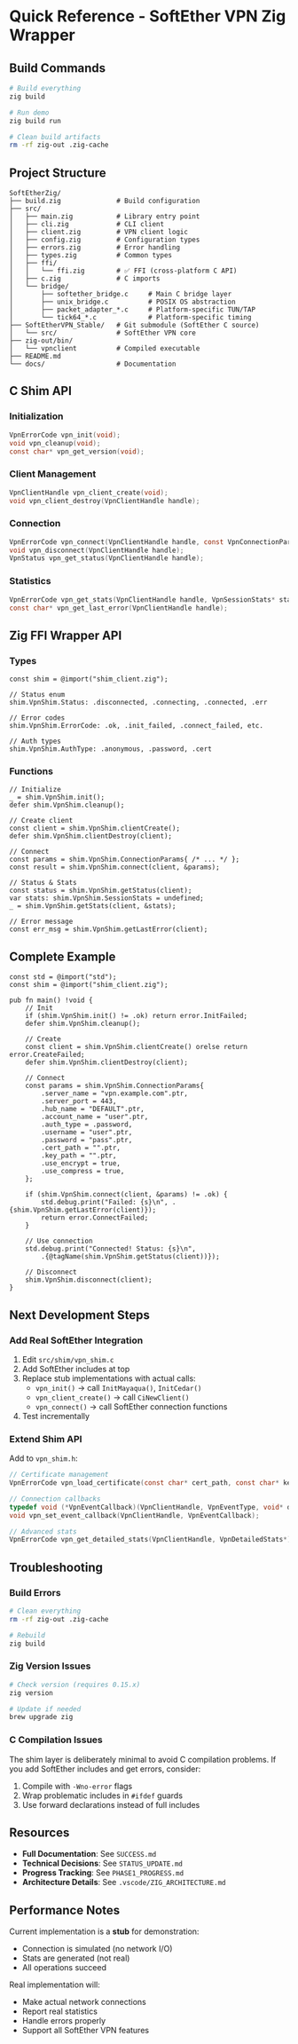 # Quick Reference - SoftEther VPN Zig Wrapper

## Build Commands

```bash
# Build everything
zig build

# Run demo
zig build run

# Clean build artifacts
rm -rf zig-out .zig-cache
```

## Project Structure

```
SoftEtherZig/
├── build.zig              # Build configuration
├── src/
│   ├── main.zig           # Library entry point
│   ├── cli.zig            # CLI client
│   ├── client.zig         # VPN client logic
│   ├── config.zig         # Configuration types
│   ├── errors.zig         # Error handling
│   ├── types.zig          # Common types
│   ├── ffi/
│   │   └── ffi.zig        # ✅ FFI (cross-platform C API)
│   ├── c.zig              # C imports
│   └── bridge/
│       ├── softether_bridge.c     # Main C bridge layer
│       ├── unix_bridge.c          # POSIX OS abstraction
│       ├── packet_adapter_*.c     # Platform-specific TUN/TAP
│       └── tick64_*.c             # Platform-specific timing
├── SoftEtherVPN_Stable/   # Git submodule (SoftEther C source)
│   └── src/               # SoftEther VPN core
├── zig-out/bin/
│   └── vpnclient          # Compiled executable
├── README.md
└── docs/                  # Documentation
```

## C Shim API

### Initialization
```c
VpnErrorCode vpn_init(void);
void vpn_cleanup(void);
const char* vpn_get_version(void);
```

### Client Management
```c
VpnClientHandle vpn_client_create(void);
void vpn_client_destroy(VpnClientHandle handle);
```

### Connection
```c
VpnErrorCode vpn_connect(VpnClientHandle handle, const VpnConnectionParams* params);
void vpn_disconnect(VpnClientHandle handle);
VpnStatus vpn_get_status(VpnClientHandle handle);
```

### Statistics
```c
VpnErrorCode vpn_get_stats(VpnClientHandle handle, VpnSessionStats* stats);
const char* vpn_get_last_error(VpnClientHandle handle);
```

## Zig FFI Wrapper API

### Types
```zig
const shim = @import("shim_client.zig");

// Status enum
shim.VpnShim.Status: .disconnected, .connecting, .connected, .err

// Error codes
shim.VpnShim.ErrorCode: .ok, .init_failed, .connect_failed, etc.

// Auth types
shim.VpnShim.AuthType: .anonymous, .password, .cert
```

### Functions
```zig
// Initialize
_ = shim.VpnShim.init();
defer shim.VpnShim.cleanup();

// Create client
const client = shim.VpnShim.clientCreate();
defer shim.VpnShim.clientDestroy(client);

// Connect
const params = shim.VpnShim.ConnectionParams{ /* ... */ };
const result = shim.VpnShim.connect(client, &params);

// Status & Stats
const status = shim.VpnShim.getStatus(client);
var stats: shim.VpnShim.SessionStats = undefined;
_ = shim.VpnShim.getStats(client, &stats);

// Error message
const err_msg = shim.VpnShim.getLastError(client);
```

## Complete Example

```zig
const std = @import("std");
const shim = @import("shim_client.zig");

pub fn main() !void {
    // Init
    if (shim.VpnShim.init() != .ok) return error.InitFailed;
    defer shim.VpnShim.cleanup();
    
    // Create
    const client = shim.VpnShim.clientCreate() orelse return error.CreateFailed;
    defer shim.VpnShim.clientDestroy(client);
    
    // Connect
    const params = shim.VpnShim.ConnectionParams{
        .server_name = "vpn.example.com".ptr,
        .server_port = 443,
        .hub_name = "DEFAULT".ptr,
        .account_name = "user".ptr,
        .auth_type = .password,
        .username = "user".ptr,
        .password = "pass".ptr,
        .cert_path = "".ptr,
        .key_path = "".ptr,
        .use_encrypt = true,
        .use_compress = true,
    };
    
    if (shim.VpnShim.connect(client, &params) != .ok) {
        std.debug.print("Failed: {s}\n", .{shim.VpnShim.getLastError(client)});
        return error.ConnectFailed;
    }
    
    // Use connection
    std.debug.print("Connected! Status: {s}\n", 
        .{@tagName(shim.VpnShim.getStatus(client))});
    
    // Disconnect
    shim.VpnShim.disconnect(client);
}
```

## Next Development Steps

### Add Real SoftEther Integration
1. Edit `src/shim/vpn_shim.c`
2. Add SoftEther includes at top
3. Replace stub implementations with actual calls:
   - `vpn_init()` → call `InitMayaqua()`, `InitCedar()`
   - `vpn_client_create()` → call `CiNewClient()`
   - `vpn_connect()` → call SoftEther connection functions
4. Test incrementally

### Extend Shim API
Add to `vpn_shim.h`:
```c
// Certificate management
VpnErrorCode vpn_load_certificate(const char* cert_path, const char* key_path);

// Connection callbacks
typedef void (*VpnEventCallback)(VpnClientHandle, VpnEventType, void* data);
void vpn_set_event_callback(VpnClientHandle, VpnEventCallback);

// Advanced stats
VpnErrorCode vpn_get_detailed_stats(VpnClientHandle, VpnDetailedStats*);
```

## Troubleshooting

### Build Errors
```bash
# Clean everything
rm -rf zig-out .zig-cache

# Rebuild
zig build
```

### Zig Version Issues
```bash
# Check version (requires 0.15.x)
zig version

# Update if needed
brew upgrade zig
```

### C Compilation Issues
The shim layer is deliberately minimal to avoid C compilation problems.
If you add SoftEther includes and get errors, consider:
1. Compile with `-Wno-error` flags
2. Wrap problematic includes in `#ifdef` guards
3. Use forward declarations instead of full includes

## Resources

- **Full Documentation**: See `SUCCESS.md`
- **Technical Decisions**: See `STATUS_UPDATE.md`
- **Progress Tracking**: See `PHASE1_PROGRESS.md`
- **Architecture Details**: See `.vscode/ZIG_ARCHITECTURE.md`

## Performance Notes

Current implementation is a **stub** for demonstration:
- Connection is simulated (no network I/O)
- Stats are generated (not real)
- All operations succeed

Real implementation will:
- Make actual network connections
- Report real statistics
- Handle errors properly
- Support all SoftEther VPN features
